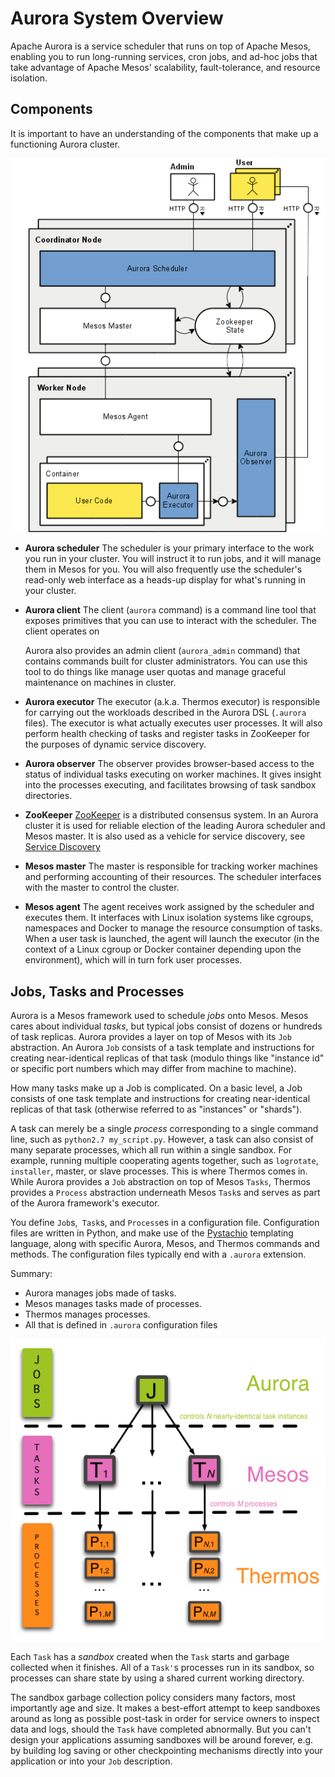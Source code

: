 Aurora System Overview
======================

Apache Aurora is a service scheduler that runs on top of Apache Mesos, enabling you to run
long-running services, cron jobs, and ad-hoc jobs that take advantage of Apache Mesos' scalability,
fault-tolerance, and resource isolation.


Components
----------

It is important to have an understanding of the components that make up
a functioning Aurora cluster.

![Aurora Components](../images/components.png)

* **Aurora scheduler**
  The scheduler is your primary interface to the work you run in your cluster.  You will
  instruct it to run jobs, and it will manage them in Mesos for you.  You will also frequently use
  the scheduler's read-only web interface as a heads-up display for what's running in your cluster.

* **Aurora client**
  The client (`aurora` command) is a command line tool that exposes primitives that you can use to
  interact with the scheduler. The client operates on

  Aurora also provides an admin client (`aurora_admin` command) that contains commands built for
  cluster administrators.  You can use this tool to do things like manage user quotas and manage
  graceful maintenance on machines in cluster.

* **Aurora executor**
  The executor (a.k.a. Thermos executor) is responsible for carrying out the workloads described in
  the Aurora DSL (`.aurora` files).  The executor is what actually executes user processes.  It will
  also perform health checking of tasks and register tasks in ZooKeeper for the purposes of dynamic
  service discovery.

* **Aurora observer**
  The observer provides browser-based access to the status of individual tasks executing on worker
  machines.  It gives insight into the processes executing, and facilitates browsing of task sandbox
  directories.

* **ZooKeeper**
  [ZooKeeper](http://zookeeper.apache.org) is a distributed consensus system.  In an Aurora cluster
  it is used for reliable election of the leading Aurora scheduler and Mesos master.  It is also
  used as a vehicle for service discovery, see [Service Discovery](../../features/service-discovery/)

* **Mesos master**
  The master is responsible for tracking worker machines and performing accounting of their
  resources.  The scheduler interfaces with the master to control the cluster.

* **Mesos agent**
  The agent receives work assigned by the scheduler and executes them.  It interfaces with Linux
  isolation systems like cgroups, namespaces and Docker to manage the resource consumption of tasks.
  When a user task is launched, the agent will launch the executor (in the context of a Linux cgroup
  or Docker container depending upon the environment), which will in turn fork user processes.


Jobs, Tasks and Processes
--------------------------

Aurora is a Mesos framework used to schedule *jobs* onto Mesos. Mesos
cares about individual *tasks*, but typical jobs consist of dozens or
hundreds of task replicas. Aurora provides a layer on top of Mesos with
its `Job` abstraction. An Aurora `Job` consists of a task template and
instructions for creating near-identical replicas of that task (modulo
things like "instance id" or specific port numbers which may differ from
machine to machine).

How many tasks make up a Job is complicated. On a basic level, a Job consists of
one task template and instructions for creating near-identical replicas of that task
(otherwise referred to as "instances" or "shards").

A task can merely be a single *process* corresponding to a single
command line, such as `python2.7 my_script.py`. However, a task can also
consist of many separate processes, which all run within a single
sandbox. For example, running multiple cooperating agents together,
such as `logrotate`, `installer`, master, or slave processes. This is
where Thermos comes in. While Aurora provides a `Job` abstraction on
top of Mesos `Tasks`, Thermos provides a `Process` abstraction
underneath Mesos `Task`s and serves as part of the Aurora framework's
executor.

You define `Job`s,` Task`s, and `Process`es in a configuration file.
Configuration files are written in Python, and make use of the
[Pystachio](https://github.com/wickman/pystachio) templating language,
along with specific Aurora, Mesos, and Thermos commands and methods.
The configuration files typically end with a `.aurora` extension.

Summary:

* Aurora manages jobs made of tasks.
* Mesos manages tasks made of processes.
* Thermos manages processes.
* All that is defined in `.aurora` configuration files

![Aurora hierarchy](../images/aurora_hierarchy.png)

Each `Task` has a *sandbox* created when the `Task` starts and garbage
collected when it finishes. All of a `Task'`s processes run in its
sandbox, so processes can share state by using a shared current working
directory.

The sandbox garbage collection policy considers many factors, most
importantly age and size. It makes a best-effort attempt to keep
sandboxes around as long as possible post-task in order for service
owners to inspect data and logs, should the `Task` have completed
abnormally. But you can't design your applications assuming sandboxes
will be around forever, e.g. by building log saving or other
checkpointing mechanisms directly into your application or into your
`Job` description.

